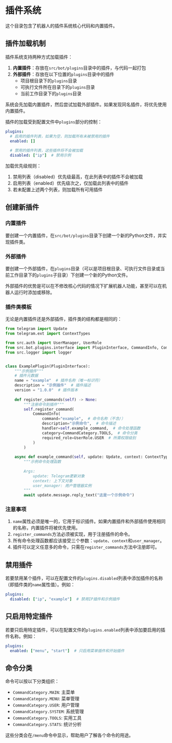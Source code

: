 # 插件系统

这个目录包含了机器人的插件系统核心代码和内置插件。

## 插件加载机制

插件系统支持两种方式加载插件：

1. **内置插件**：存放在`src/bot/plugins`目录中的插件，与代码一起打包
2. **外部插件**：存放在以下位置的`plugins`目录中的插件
   - 项目根目录下的`plugins`目录
   - 可执行文件所在目录下的`plugins`目录
   - 当前工作目录下的`plugins`目录

系统会先加载内置插件，然后尝试加载外部插件。如果发现同名插件，将优先使用内置插件。

插件的加载受到配置文件中`plugins`部分的控制：

```yaml
plugins:
  # 启用的插件列表，如果为空，则加载所有未被禁用的插件
  enabled: []
  
  # 禁用的插件列表，这些插件将不会被加载
  disabled: ["ip"]  # 禁用示例
```

加载优先级规则：
1. 禁用列表（disabled）优先级最高，在此列表中的插件不会被加载
2. 启用列表（enabled）优先级次之，仅加载此列表中的插件
3. 若未配置上述两个列表，则加载所有可用插件

## 创建新插件

### 内置插件

要创建一个内置插件，在`src/bot/plugins`目录下创建一个新的Python文件，并实现插件类。

### 外部插件

要创建一个外部插件，在`plugins`目录（可以是项目根目录、可执行文件目录或当前工作目录下的`plugins`子目录）下创建一个新的Python文件。

外部插件的优势是可以在不修改核心代码的情况下扩展机器人功能，甚至可以在机器人运行时添加或移除。

### 插件类模板

无论是内置插件还是外部插件，插件类的结构都是相同的：

```python
from telegram import Update
from telegram.ext import ContextTypes

from src.auth import UserManager, UserRole
from src.bot.plugins.interface import PluginInterface, CommandInfo, CommandCategory
from src.logger import logger


class ExamplePlugin(PluginInterface):
    """示例插件"""
    # 插件元数据
    name = "example"  # 插件名称（唯一标识符）
    description = "示例插件"  # 插件描述
    version = "1.0.0"  # 插件版本
    
    def register_commands(self) -> None:
        """注册命令到插件"""
        self.register_command(
            CommandInfo(
                command="example",  # 命令名称（不含/）
                description="示例命令",  # 命令描述
                handler=self.example_command,  # 命令处理函数
                category=CommandCategory.TOOLS,  # 命令分类
                required_role=UserRole.USER  # 所需权限级别
            )
        )
    
    async def example_command(self, update: Update, context: ContextTypes.DEFAULT_TYPE, user_manager: UserManager):
        """示例命令处理函数
        
        Args:
            update: Telegram更新对象
            context: 上下文对象
            user_manager: 用户管理器实例
        """
        await update.message.reply_text("这是一个示例命令")
```

### 注意事项

1. `name`属性必须是唯一的，它用于标识插件。如果内置插件和外部插件使用相同的名称，内置插件将被优先使用。
2. `register_commands`方法必须被实现，用于注册插件的命令。
3. 所有命令处理函数都应该接受三个参数：`update`、`context`和`user_manager`。
4. 插件可以定义任意多的命令，只需在`register_commands`方法中注册即可。

## 禁用插件

若要禁用某个插件，可以在配置文件的`plugins.disabled`列表中添加插件的名称（即插件类的`name`属性值）。例如：

```yaml
plugins:
  disabled: ["ip", "example"]  # 禁用IP插件和示例插件
```

## 只启用特定插件

若要只启用特定插件，可以在配置文件的`plugins.enabled`列表中添加要启用的插件名称。例如：

```yaml
plugins:
  enabled: ["menu", "start"]  # 只启用菜单插件和开始插件
```

## 命令分类

命令可以按以下分类组织：

- `CommandCategory.MAIN`: 主菜单
- `CommandCategory.MENU`: 菜单管理
- `CommandCategory.USER`: 用户管理
- `CommandCategory.SYSTEM`: 系统管理
- `CommandCategory.TOOLS`: 实用工具
- `CommandCategory.STATS`: 统计分析

这些分类会在`/menu`命令中显示，帮助用户了解各个命令的用途。 